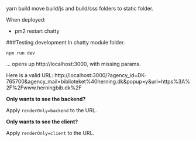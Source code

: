 yarn build
move build/js and build/css folders to static folder.

When deployed:
- pm2 restart chatty

###Testing development
In chatty module folder.

`
npm run dev
`

... opens up http://localhost:3000, with missing params.

Here is a valid URL:
http://localhost:3000/?agency_id=DK-765700&agency_mail=biblioteket%40herning.dk&popup=y&url=https%3A%2F%2Fwww.herningbib.dk%2F

**Only wants to see the backend?**

Apply `renderOnly=backend` to the URL.


**Only wants to see the client?**

Apply `renderOnly=client` to the URL.
